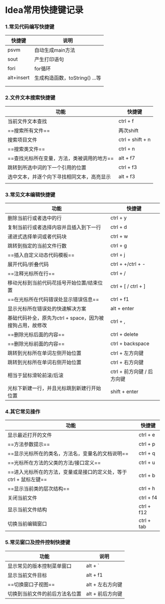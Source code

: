 # Idea常用快捷键记录

### 1.常见代码编写快捷键

| **快捷键** | 说明                           |
| ---------- | ------------------------------ |
| psvm       | 自动生成main方法               |
| sout       | 产生打印语句                   |
| fori       | for循环                        |
| alt+insert | 生成构造函数，toString() ...等 |
|            |                                |
|            |                                |



### 2.文件文本搜索快捷键

| 功能                                       | 快捷键           |
| ------------------------------------------ | ---------------- |
| 当前文件文本查找                           | ctrl + f         |
| ==搜索所有文件==                           | 两次shift        |
| 搜索项目文件                               | ctrl + shift + n |
| ==搜索类文件==                             | ctrl + n         |
| ==查找光标所在变量，方法，类被调用的地方== | alt + f7         |
| 跳转到所选中词的下一个引用的位置           | ctrl + f3        |
| 选中文本，并逐个向下寻找相同文本，高亮显示 | alt + f3         |
|                                            |                  |



### 3.常见文本编辑快捷键

| 功能                                                     | 快捷键                     |
| -------------------------------------------------------- | -------------------------- |
| 删除当前行或者选中的行                                   | ctrl + y                   |
| 复制当前行或者选择内容并且插入到下一行                   | ctrl + d                   |
| 递进式选择单词或者代码块                                 | ctrl + w                   |
| 跳转到指定的当前文件行数                                 | ctrl + g                   |
| ==插入自定义动态代码模板==                               | ctrl + j                   |
| 展开代码/折叠代码                                        | ctrl + +/ctrl + -          |
| ==注释光标所在行==                                       | ctrl + /                   |
| 移动光标到当前代码花括号开始位置/结束位置                | ctrl + [ / ctrl + ]        |
| ==在光标所在代码错误处显示错误信息==                     | ctrl + f1                  |
| 显示光标所在错误处的快速解决方案                         | alt + enter                |
| 基础代码补全，原先为ctrl + space，因为被搜狗占用，故修改 | ctrl + ,                   |
| ==删除光标后面的内容==                                   | ctrl + delete              |
| ==删除光标前面的内容==                                   | ctrl + backspace           |
| 跳转到光标所在单词左侧开始位置                           | ctrl + 左方向键            |
| 跳转到光标所在单词右侧开始位置                           | ctrl + 右方向键            |
| 相当于鼠标滑轮前滚/后滚                                  | ctrl + 前方向键 / 后方向键 |
| 光标下新建一行，并且光标跳到新建行开始位置               | shift + enter              |





### 4.其它常见操作

| 功能                                                         | 快捷键     |
| ------------------------------------------------------------ | ---------- |
| 显示最近打开的文件                                           | ctrl + e   |
| ==方法参数提示==                                             | ctrl + p   |
| ==显示光标所在的类名，方法名，变量名的文档说明==             | ctrl + q   |
| ==光标所在方法的父类的方法/接口定义==                        | ctrl + u   |
| ==进入光标所在的方法，变量或是接口的定义处，等于ctrl + 鼠标左键== | ctrl + b   |
| ==显示当前类的层次结构==                                     | ctrl + h   |
| 关闭当前文件                                                 | ctrl + f4  |
| 显示当前文件结构                                             | ctrl + f12 |
| 切换当前编辑窗口                                             | ctrl + tab |

### 5.常见窗口及控件控制快捷键

| 功能                           | 说明             |
| ------------------------------ | ---------------- |
| 显示常见的版本控制菜单窗口     | alt + `          |
| 显示当前文件目标               | alt + f1         |
| ==切换窗口子视图==             | alt + 左右方向键 |
| 切换到当前文件的前后方法名位置 | alt + 前后方向键 |

